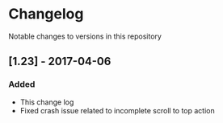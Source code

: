 # Changelog
Notable changes to versions in this repository

## [1.23] - 2017-04-06
### Added
- This change log
- Fixed crash issue related to incomplete scroll to top action
